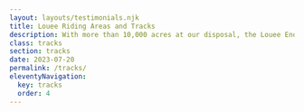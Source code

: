```yaml
---
layout: layouts/testimonials.njk
title: Louee Riding Areas and Tracks
description: With more than 10,000 acres at our disposal, the Louee Enduro & Motocross Complex has tracks and courses to suit every rider, no matter their age or ability. 
class: tracks
section: tracks
date: 2023-07-20
permalink: /tracks/
eleventyNavigation:
  key: tracks
  order: 4
---
```






